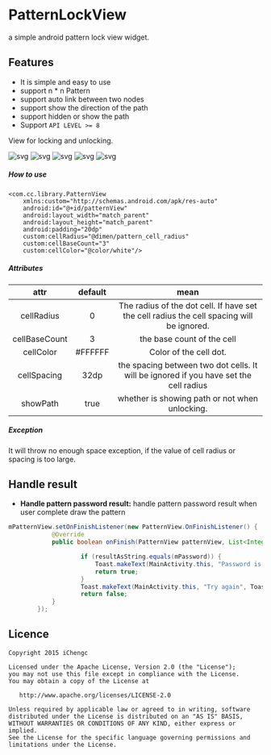 # PatternLockView
a simple android pattern lock view widget.

## Features
* It is simple and easy to use
* support n * n Pattern
* support auto link between two nodes
* support show the direction of the path
* support hidden or show the path
* Support `API LEVEL >= 8`

View for locking and unlocking.

![svg](https://github.com/geftimov/android-patternview/blob/master/art/rsz_empty_pattern.png) ![svg](https://github.com/geftimov/android-patternview/blob/master/art/rsz_pattern_correct.png) ![svg](https://github.com/geftimov/android-patternview/blob/master/art/rsz_mm.png) ![svg](https://github.com/geftimov/android-patternview/blob/master/art/rsz_small.png) ![svg](https://github.com/geftimov/android-patternview/blob/master/art/rsz_skyscrapers.png)

##### How to use

    <com.cc.library.PatternView
        xmlns:custom="http://schemas.android.com/apk/res-auto"
        android:id="@+id/patternView"
        android:layout_width="match_parent"
        android:layout_height="match_parent"
        android:padding="20dp"
        custom:cellRadius="@dimen/pattern_cell_radius"
        custom:cellBaseCount="3"
        custom:cellColor="@color/white"/>
        
##### Attributes

|     attr    	        |  default  	|                         mean                         	|
|:--------------------:	|:------------:	|:----------------------------------------------------:	|
|   cellRadius   	|     0     	|         The radius of the dot cell. If have set the cell radius the cell spacing will be ignored.            	|
|   cellBaseCount 	|     3      	|         the base count of the cell          	            |
|   cellColor       |   #FFFFFF 	|         Color of the cell dot.                     	    |
|   cellSpacing 	|     32dp     	|         the spacing between two dot cells. It will be ignored if you have set the cell radius|
|   showPath     	|     true     	|         whether is showing path or not when unlocking.    |

##### Exception

It will throw no enough space exception, if the value of cell radius or spacing is too large.

## Handle result
* **Handle pattern password result:**
handle pattern password result when user complete draw the pattern
```java
mPatternView.setOnFinishListener(new PatternView.OnFinishListener() {
            @Override
            public boolean onFinish(PatternView patternView, List<Integer> result, String resultAsString) {

                    if (resultAsString.equals(mPassword)) {
                        Toast.makeText(MainActivity.this, "Password is correct.", Toast.LENGTH_LONG).show();
                        return true;
                    }
                    Toast.makeText(MainActivity.this, "Try again", Toast.LENGTH_LONG).show();
                    return false;
            }
        });
```

## Licence

    Copyright 2015 iChengc

    Licensed under the Apache License, Version 2.0 (the "License");
    you may not use this file except in compliance with the License.
    You may obtain a copy of the License at

       http://www.apache.org/licenses/LICENSE-2.0

    Unless required by applicable law or agreed to in writing, software
    distributed under the License is distributed on an "AS IS" BASIS,
    WITHOUT WARRANTIES OR CONDITIONS OF ANY KIND, either express or implied.
    See the License for the specific language governing permissions and
    limitations under the License.

